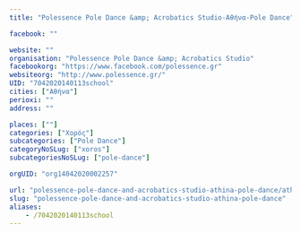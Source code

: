 ```yaml
---
title: "Polessence Pole Dance &amp; Acrobatics Studio-Αθήνα-Pole Dance"

facebook: ""

website: ""
organisation: "Polessence Pole Dance &amp; Acrobatics Studio"
facebookorg: "https://www.facebook.com/polessence.gr"
websiteorg: "http://www.polessence.gr/"
UID: "7042020140113school"
cities: ["Αθήνα"]
perioxi: ""
address: ""

places: [""]
categories: ["Χορός"]
subcategories: ["Pole Dance"]
categoryNoSLug: ["xoros"]
subcategoriesNoSLug: ["pole-dance"]

orgUID: "org14042020002257"

url: "polessence-pole-dance-and-acrobatics-studio-athina-pole-dance/athina"
slug: "polessence-pole-dance-and-acrobatics-studio-athina-pole-dance"
aliases:
    - /7042020140113school
---
```





